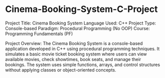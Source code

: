 # Cinema-Booking-System-C-Project

Project Title: Cinema Booking System
Language Used: C++
Project Type: Console-based
Paradigm: Procedural Programming (No OOP)
Course: Programming Fundamentals (PF)

Project Overview:
The Cinema Booking System is a console-based application developed in C++ using procedural programming techniques. It simulates a basic movie ticket booking system where users can view available movies, check showtimes, book seats, and manage their bookings. The system uses simple functions, arrays, and control structures without applying classes or object-oriented concepts.
